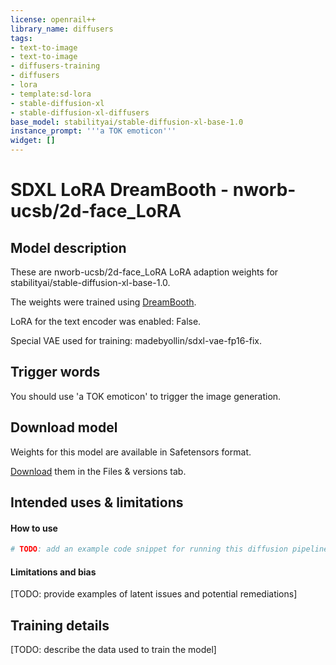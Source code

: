 ```yaml
---
license: openrail++
library_name: diffusers
tags:
- text-to-image
- text-to-image
- diffusers-training
- diffusers
- lora
- template:sd-lora
- stable-diffusion-xl
- stable-diffusion-xl-diffusers
base_model: stabilityai/stable-diffusion-xl-base-1.0
instance_prompt: '''a TOK emoticon'''
widget: []
---
```


<!-- This model card has been generated automatically according to the information the training script had access to. You
should probably proofread and complete it, then remove this comment. -->


# SDXL LoRA DreamBooth - nworb-ucsb/2d-face_LoRA

<Gallery />

## Model description

These are nworb-ucsb/2d-face_LoRA LoRA adaption weights for stabilityai/stable-diffusion-xl-base-1.0.

The weights were trained  using [DreamBooth](https://dreambooth.github.io/).

LoRA for the text encoder was enabled: False.

Special VAE used for training: madebyollin/sdxl-vae-fp16-fix.

## Trigger words

You should use 'a TOK emoticon' to trigger the image generation.

## Download model

Weights for this model are available in Safetensors format.

[Download](nworb-ucsb/2d-face_LoRA/tree/main) them in the Files & versions tab.



## Intended uses & limitations

#### How to use

```python
# TODO: add an example code snippet for running this diffusion pipeline
```

#### Limitations and bias

[TODO: provide examples of latent issues and potential remediations]

## Training details

[TODO: describe the data used to train the model]